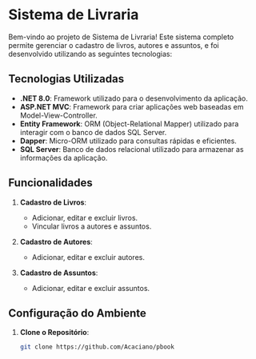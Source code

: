 # Sistema de Livraria

Bem-vindo ao projeto de Sistema de Livraria! Este sistema completo permite gerenciar o cadastro de livros, autores e assuntos, e foi desenvolvido utilizando as seguintes tecnologias:

## Tecnologias Utilizadas

- **.NET 8.0**: Framework utilizado para o desenvolvimento da aplicação.
- **ASP.NET MVC**: Framework para criar aplicações web baseadas em Model-View-Controller.
- **Entity Framework**: ORM (Object-Relational Mapper) utilizado para interagir com o banco de dados SQL Server.
- **Dapper**: Micro-ORM utilizado para consultas rápidas e eficientes.
- **SQL Server**: Banco de dados relacional utilizado para armazenar as informações da aplicação.

## Funcionalidades

1. **Cadastro de Livros**:
   - Adicionar, editar e excluir livros.
   - Vincular livros a autores e assuntos.

2. **Cadastro de Autores**:
   - Adicionar, editar e excluir autores.

3. **Cadastro de Assuntos**:
   - Adicionar, editar e excluir assuntos.

## Configuração do Ambiente

1. **Clone o Repositório**:
   ```bash
   git clone https://github.com/Acaciano/pbook
